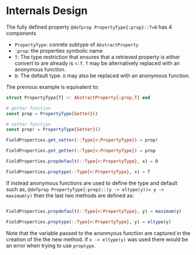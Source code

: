 # Internals Design

The fully defined property `@defprop PropertyType{:prop}::T=D` has 4 components
* `PropertyType`: conrete subtype of `AbstractProperty`
* `:prop`: the properties symbolic name
* `T`: The type restriction that ensures that a retrieved property is either convert to are already is `<:T`. `T` may be alternatively replaced with an anonymous function.
* `D`: The default type. `D` may also be replaced with an anonymous function.

The previous example is equivalent to:
```julia
struct PropertyType{T} <: AbstractProperty{:prop,T} end

# getter function
const prop = PropertyType{Getter}()

# setter function
const prop! = PropertyType{Setter}()

FieldProperties.get_setter(::Type{<:PropertyType}) = prop!

FieldProperties.get_getter(::Type{<:PropertyType}) = prop

FieldProperties.propdefault(::Type{<:PropertyType}, x) = D

FieldProperties.proptype(::Type{<:PropertyType}, x) = T
```

If instead anonymous functions are used to define the type and default such as, `@defprop PropertyType{:prop}::(y -> eltype(y))= y -> maximum(y)` then the last two methods are defined as:
```julia

FieldProperties.propdefault(::Type{<:PropertyType}, y) = maximum(y)

FieldProperties.proptype(::Type{<:PropertyType}, y) = eltype(y)
```
Note that the variable passed to the anonmyous function are captured in the creation of the the new method. if `x -> eltype(y)` was used there would be an error when trying to use `proptype`.
